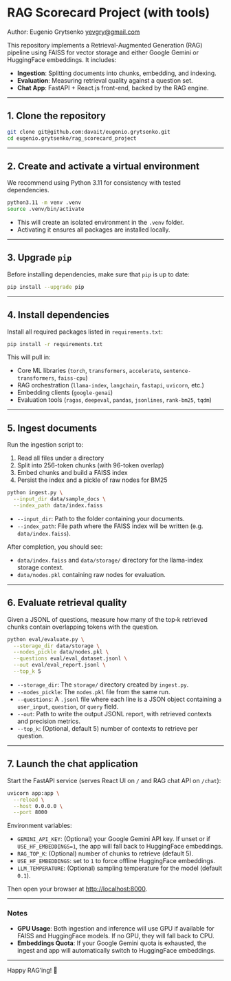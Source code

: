 # RAG Scorecard Project (with tools)
Author: Eugenio Grytsenko <yevgry@gmail.com>

This repository implements a Retrieval-Augmented Generation (RAG) pipeline using FAISS for vector storage and either Google Gemini or HuggingFace embeddings. It includes:

* **Ingestion**: Splitting documents into chunks, embedding, and indexing.
* **Evaluation**: Measuring retrieval quality against a question set.
* **Chat App**: FastAPI + React.js front-end, backed by the RAG engine.

---

## 1. Clone the repository

```bash
git clone git@github.com:davait/eugenio.grytsenko.git
cd eugenio.grytsenko/rag_scorecard_project
```

---

## 2. Create and activate a virtual environment

We recommend using Python 3.11 for consistency with tested dependencies.

```bash
python3.11 -m venv .venv
source .venv/bin/activate
```

* This will create an isolated environment in the `.venv` folder.
* Activating it ensures all packages are installed locally.

---

## 3. Upgrade `pip`

Before installing dependencies, make sure that `pip` is up to date:

```bash
pip install --upgrade pip
```

---

## 4. Install dependencies

Install all required packages listed in `requirements.txt`:

```bash
pip install -r requirements.txt
```

This will pull in:

* Core ML libraries (`torch`, `transformers`, `accelerate`, `sentence-transformers`, `faiss-cpu`)
* RAG orchestration (`llama-index`, `langchain`, `fastapi`, `uvicorn`, etc.)
* Embedding clients (`google-genai`)
* Evaluation tools (`ragas`, `deepeval`, `pandas`, `jsonlines`, `rank-bm25`, `tqdm`)

---

## 5. Ingest documents

Run the ingestion script to:

1. Read all files under a directory
2. Split into 256-token chunks (with 96-token overlap)
3. Embed chunks and build a FAISS index
4. Persist the index and a pickle of raw nodes for BM25

```bash
python ingest.py \
  --input_dir data/sample_docs \
  --index_path data/index.faiss
```

* `--input_dir`: Path to the folder containing your documents.
* `--index_path`: File path where the FAISS index will be written (e.g. `data/index.faiss`).

After completion, you should see:

* `data/index.faiss` and `data/storage/` directory for the llama-index storage context.
* `data/nodes.pkl` containing raw nodes for evaluation.

---

## 6. Evaluate retrieval quality

Given a JSONL of questions, measure how many of the top‑k retrieved chunks contain overlapping tokens with the question.

```bash
python eval/evaluate.py \
  --storage_dir data/storage \
  --nodes_pickle data/nodes.pkl \
  --questions eval/eval_dataset.jsonl \
  --out eval/eval_report.jsonl \
  --top_k 5
```

* `--storage_dir`: The `storage/` directory created by `ingest.py`.
* `--nodes_pickle`: The `nodes.pkl` file from the same run.
* `--questions`: A `.jsonl` file where each line is a JSON object containing a `user_input`, `question`, or `query` field.
* `--out`: Path to write the output JSONL report, with retrieved contexts and precision metrics.
* `--top_k`: (Optional, default 5) number of contexts to retrieve per question.

---

## 7. Launch the chat application

Start the FastAPI service (serves React UI on `/` and RAG chat API on `/chat`):

```bash
uvicorn app:app \
  --reload \
  --host 0.0.0.0 \
  --port 8000
```

Environment variables:

* `GEMINI_API_KEY`: (Optional) your Google Gemini API key. If unset or if `USE_HF_EMBEDDINGS=1`, the app will fall back to HuggingFace embeddings.
* `RAG_TOP_K`: (Optional) number of chunks to retrieve (default 5).
* `USE_HF_EMBEDDINGS`: set to `1` to force offline HuggingFace embeddings.
* `LLM_TEMPERATURE`: (Optional) sampling temperature for the model (default `0.1`).

Then open your browser at [http://localhost:8000](http://localhost:8000).

---

### Notes

* **GPU Usage**: Both ingestion and inference will use GPU if available for FAISS and HuggingFace models. If no GPU, they will fall back to CPU.
* **Embeddings Quota**: If your Google Gemini quota is exhausted, the ingest and app will automatically switch to HuggingFace embeddings.

---

Happy RAG’ing! 🎉
